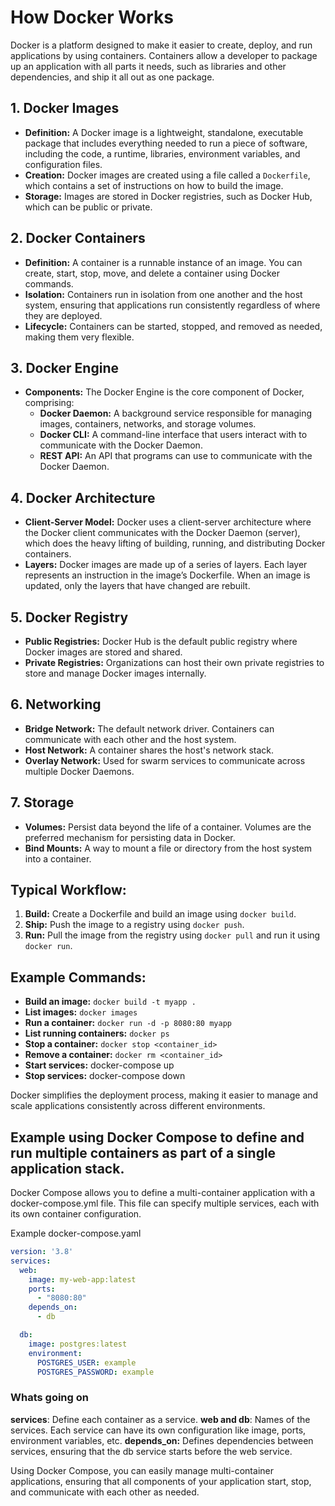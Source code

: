 # How Docker Works

Docker is a platform designed to make it easier to create, deploy, and run applications by using containers. Containers allow a developer to package up an application with all parts it needs, such as libraries and other dependencies, and ship it all out as one package.

## 1. Docker Images
- **Definition:** A Docker image is a lightweight, standalone, executable package that includes everything needed to run a piece of software, including the code, a runtime, libraries, environment variables, and configuration files.
- **Creation:** Docker images are created using a file called a `Dockerfile`, which contains a set of instructions on how to build the image.
- **Storage:** Images are stored in Docker registries, such as Docker Hub, which can be public or private.

## 2. Docker Containers
- **Definition:** A container is a runnable instance of an image. You can create, start, stop, move, and delete a container using Docker commands.
- **Isolation:** Containers run in isolation from one another and the host system, ensuring that applications run consistently regardless of where they are deployed.
- **Lifecycle:** Containers can be started, stopped, and removed as needed, making them very flexible.

## 3. Docker Engine
- **Components:** The Docker Engine is the core component of Docker, comprising:
  - **Docker Daemon:** A background service responsible for managing images, containers, networks, and storage volumes.
  - **Docker CLI:** A command-line interface that users interact with to communicate with the Docker Daemon.
  - **REST API:** An API that programs can use to communicate with the Docker Daemon.

## 4. Docker Architecture
- **Client-Server Model:** Docker uses a client-server architecture where the Docker client communicates with the Docker Daemon (server), which does the heavy lifting of building, running, and distributing Docker containers.
- **Layers:** Docker images are made up of a series of layers. Each layer represents an instruction in the image’s Dockerfile. When an image is updated, only the layers that have changed are rebuilt.

## 5. Docker Registry
- **Public Registries:** Docker Hub is the default public registry where Docker images are stored and shared.
- **Private Registries:** Organizations can host their own private registries to store and manage Docker images internally.

## 6. Networking
- **Bridge Network:** The default network driver. Containers can communicate with each other and the host system.
- **Host Network:** A container shares the host's network stack.
- **Overlay Network:** Used for swarm services to communicate across multiple Docker Daemons.

## 7. Storage
- **Volumes:** Persist data beyond the life of a container. Volumes are the preferred mechanism for persisting data in Docker.
- **Bind Mounts:** A way to mount a file or directory from the host system into a container.

## Typical Workflow:
1. **Build:** Create a Dockerfile and build an image using `docker build`.
2. **Ship:** Push the image to a registry using `docker push`.
3. **Run:** Pull the image from the registry using `docker pull` and run it using `docker run`.

## Example Commands:
- **Build an image:** `docker build -t myapp .`
- **List images:** `docker images`
- **Run a container:** `docker run -d -p 8080:80 myapp`
- **List running containers:** `docker ps`
- **Stop a container:** `docker stop <container_id>`
- **Remove a container:** `docker rm <container_id>`
- **Start services:** docker-compose up
- **Stop services:** docker-compose down

Docker simplifies the deployment process, making it easier to manage and scale applications consistently across different environments.


## Example using Docker Compose to define and run multiple containers as part of a single application stack.

Docker Compose allows you to define a multi-container application with a docker-compose.yml file. This file can specify
multiple services, each with its own container configuration.

Example docker-compose.yaml
```yaml
version: '3.8'
services:
  web:
    image: my-web-app:latest
    ports:
      - "8080:80"
    depends_on:
      - db

  db:
    image: postgres:latest
    environment:
      POSTGRES_USER: example
      POSTGRES_PASSWORD: example

```

### Whats going on

**services**: Define each container as a service.
**web and db**: Names of the services. Each service can have its own configuration like image, ports, environment variables,
etc.
**depends_on:** Defines dependencies between services, ensuring that the db service starts before the web service.

Using Docker Compose, you can easily manage multi-container applications, ensuring that all components of your
application start, stop, and communicate with each other as needed.
